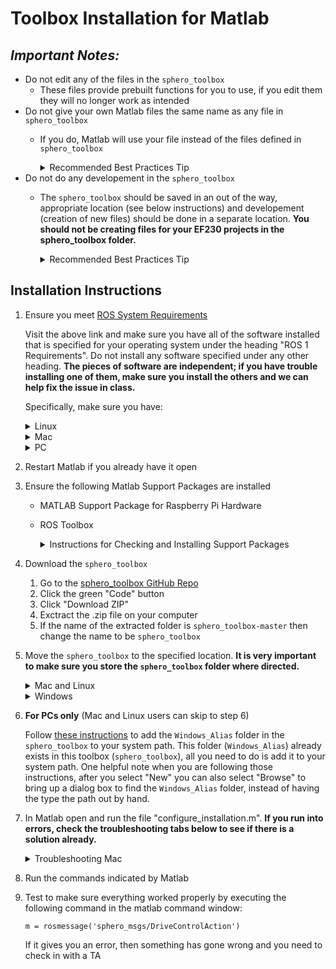 # Toolbox Installation for Matlab 

## ***Important Notes:***
* Do not edit any of the files in the `sphero_toolbox`
    * These files provide prebuilt functions for you to use, if you edit them they will no longer work as intended
* Do not give your own Matlab files the same name as any file in `sphero_toolbox`
    * If you do, Matlab will use your file instead of the files defined in `sphero_toolbox`
      <details>
      <summary>Recommended Best Practices Tip</summary>
  
      Before naming a file, check to make sure a file with that name does not already exist in Matlab's environment. We can check for the existance of a file/function called `hello_world` by running the command `which hello_world`. If any result other than "'hello_world' not found." is displayed then the file/function already exists and you should choose a different name.
      </details>
* Do not do any developement in the `sphero_toolbox`
    * The `sphero_toolbox` should be saved in an out of the way, appropriate location (see below instructions) and developement (creation of new files) should be done in a separate location. **You should not be creating files for your EF230 projects in the sphero_toolbox folder.**
      <details>
      <summary>Recommended Best Practices Tip</summary>
  
      "You live in the house that you keep" is a quote I first heard from one of my college professors and it has stuck with me and saved me from a lot of pain and suffering over the years. Simply put, a small amount of routine maintanance keeps you from being so cluttered you have a hard time being productive or from having to dedicate a whole weekend to stuff like cleaning up 10,000 unread emails... We should take this same approach when managing the files we create for classes. Below is an example structure that I use and recommend. 
      ```
      - Home
          - Classes
              - EF230
                  - Projects
                      - Data_Analysis
                      - Exploring_Exoplanets
                  - Homework
                      - Homework_1
                          - problem_1.m
                          - problem_2.m
                      - Homework_2
                  - Quiz_Prep
              - MATH241
              - ECON213
      ```
      </details>

## Installation Instructions
1. Ensure you meet [ROS System Requirements](https://www.mathworks.com/help/ros/gs/ros-system-requirements.html)

   Visit the above link and make sure you have all of the software installed that is specified for your operating system under the heading "ROS 1 Requirements". Do not install any software specified under any other heading. **The pieces of software are independent; if you have trouble installing one of them, make sure you install the others and we can help fix the issue in class.**
   
   Specifically, make sure you have:
      
   <details>
   <summary>Linux</summary>
   
      
   * [Python](https://www.python.org/downloads/release/python-2718/) version 2.7
   
      This should come already installed on your system. To ensure that it is, execute the command `!python --version` in the MATLAB command window. You should see an output similar to "Python 2.7.XX".
   
      If something is wrong and you do not have Python 2.7 you can follow [this tutorial](https://tecadmin.net/install-python-2-7-on-ubuntu-and-linuxmint/) to install Python 2.7. During installation, if you are asked if you want to add Python to your path, indicate yes. 

   * [CMake](https://cmake.org/download/) version 3.15.5 or higher. 
   
      You can check to see if you already satisfy this requirement by executing the command `!cmake --version` in MATLAB's command window. 
   
      If you need to install CMake, use the above link to download and run the .sh file listed beside "Linux x86_64". During installation, if you are asked if you want to add CMake to your path, indicate yes.
   
   * [GNU Compiler Collection (GCC)](https://gcc.gnu.org/) version 6.3+
   
      You can check to see if you already satisfy this requirement by executing the command `!gcc --version` in MATLAB's command window.
   
      If you need to install gcc you can follow [this tutorial](https://linuxize.com/post/how-to-install-gcc-compiler-on-ubuntu-18-04/) to install it.
   </details>
   <details>
   <summary>Mac</summary>
   
   * [Python](https://www.python.org/downloads/release/python-2718/) version 2.7
   
      This should come already installed on your system. To ensure that it is, execute the command `!python --version` in the MATLAB command window. You should see an output similar to "Python 2.7.XX".
   
      If something is wrong and you do not have Python 2.7 you can download and install it from the above link, selecting the file `macOS 64-bit installer`. During installation, if you are asked if you want to add Python to your path, indicate yes. 

   * [CMake](https://cmake.org/download/) version 3.15.5 or higher. 
   
      You can check to see if you already satisfy this requirement by executing the command `!cmake --version` in MATLAB's command window. 
   
      If you need to install CMake, use the above link to download and run the .dmg file listed beside "macOS 10.13 or later". During installation, if you are asked if you want to add CMake to your path, indicate yes.
   
   * Download and install Xcode from the AppStore
   </details>

   <details>
   <summary>PC</summary>
   
   * [Python](https://www.python.org/downloads/release/python-2718/) version 2.7
   
      To check that it is installed, execute the command `!python --version` in the MATLAB command window. You should see an output similar to "Python 2.7.XX". If you do not have any output, then you need to follow [this tutorial](https://www.pythontutorial.net/getting-started/install-python/) to install Python 2.7. **Make sure when selecting which version of Python to download that you download a version that starts with 2.7**. Here is a link to the latest 2.7 version which is [Python 2.7.18](https://www.python.org/downloads/release/python-2718/). I suggest you use that version. **Make sure you indicate yes where asked if you want to add Python to your path.** 
   
   * [CMake](https://cmake.org/download/) version 3.15.5 or higher. 
   
      You can check to see if you already satisfy this requirement by executing the command `!cmake --version` in MATLAB's command window. 
   
      If you need to install CMake, use the above link to download and run the .msi file listed beside "Windows x64 Installer". During installation, if you are asked if you want to add CMake to your path, indicate yes.
   
   * Download and install [Visual Studio](https://www.mathworks.com/matlabcentral/answers/443349-how-do-i-install-visual-studio-2017-or-2019-for-use-with-matlab-simulink) 2017 or 2019.
   
      **While running the installer for Visual Studio, make sure that the "Desktop development with C++" workload is selected.**
   </details>
2. Restart Matlab if you already have it open
3. Ensure the following Matlab Support Packages are installed
    * MATLAB Support Package for Raspberry Pi Hardware
    * ROS Toolbox
      <details>
      <summary>Instructions for Checking and Installing Support Packages</summary>
  
      1. In Matlab, click on the "Home" tab
      2. Click on the 3 stacked cubes icon above "Add-Ons"
      3. Search for the support package of interest
          * You will either see that it is installed, or you can click on it to install it
      </details>
4. Download the `sphero_toolbox`

   1. Go to the [sphero_toolbox GitHub Repo](https://github.com/JoshFagan/sphero_toolbox)
   2. Click the green "Code" button
   3. Click "Download ZIP"
   4. Exctract the .zip file on your computer
   5. If the name of the extracted folder is `sphero_toolbox-master` then change the name to be `sphero_toolbox`

5. Move the `sphero_toolbox` to the specified location. **It is very important to make sure you store the `sphero_toolbox` folder where directed.**
      <details>
      <summary>Mac and Linux</summary>
  
      * The location is "/Users/<user\>/Documents/MATLAB" (where `<user>` is your user name on the computer)
      * So you should have "/Users/<user\>/Documents/MATLAB/sphero_toolbox"
      </details>
   
      <details>
      <summary>Windows</summary>
  
      * The location is "C:\ProgramData\MATLAB"
      * So you should have "C:\ProgramData\MATLAB\sphero_toolbox"
      </details>
5. **For PCs only** (Mac and Linux users can skip to step 6)
   
   Follow [these instructions](https://www.architectryan.com/2018/03/17/add-to-the-path-on-windows-10/) to add the `Windows_Alias` folder in the `sphero_toolbox` to your system path. This folder (`Windows_Alias`) already exists in this toolbox (`sphero_toolbox`), all you need to do is add it to your system path. One helpful note when you are following those instructions, after you select "New" you can also select "Browse" to bring up a dialog box to find the `Windows_Alias` folder, instead of having the type the path out by hand.
6. In Matlab open and run the file "configure_installation.m". **If you run into errors, check the troubleshooting tabs below to see if there is a solution already.**
      <details>
      <summary>Troubleshooting Mac</summary>
  
      If you get an error that states:
      > Could not find CMake in your system. Please install CMake version 3.15.5 or higher and rerun the command.
         
      Check that CMake is installed on your computer by opening the `Terminal` application and executing the following command:
      ```
      which cmake
      ```
      If there is no output then you do not have CMake installed and you need to follow the instructions to do that. 
      If you do have output, it usually means MATLAB's system path and your computer's system path are different.
      To fix this, perform the following steps:
      1. In the `Terminal` application, execute the command 
         
         `printf "\nsetenv('PATH', [getenv('PATH') '$PATH'])\n\n"`
      2. Paste and run the resulting output in the MATLAB command window
      3. Rerun the configuration script
      </details>
7. Run the commands indicated by Matlab
   
8. Test to make sure everything worked properly by executing the following command in the matlab command window:
   
   `m = rosmessage('sphero_msgs/DriveControlAction')`
   
   If it gives you an error, then something has gone wrong and you need to check in with a TA
      
